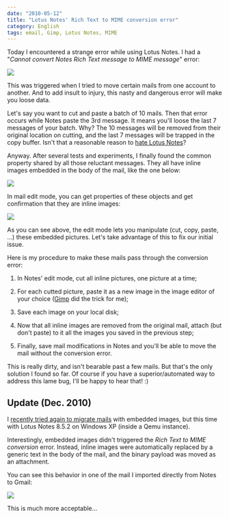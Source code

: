 ```yaml
---
date: "2010-05-12"
title: "Lotus Notes' Rich Text to MIME conversion error"
category: English
tags: email, Gimp, Lotus Notes, MIME
---
```


Today I encountered a strange error while using Lotus Notes. I had a "_Cannot convert Notes Rich Text message to MIME message_" error:

![](/uploads/2010/notes-rich-text-to-mime-conversion-error.png)

This was triggered when I tried to move certain mails from one account to another. And to add insult to injury, this nasty and dangerous error will make you loose data.

Let's say you want to cut and paste a batch of 10 mails. Then that error occurs while Notes paste the 3rd message. It means you'll loose the last 7 messages of your batch. Why? The 10 messages will be removed from their original location on cutting, and the last 7 messages will be trapped in the copy buffer. Isn't that a reasonable reason to [hate Lotus Notes](https://www.codinghorror.com/blog/2006/02/lotus-notes-survival-of-the-unfittest.html)?

Anyway. After several tests and experiments, I finally found the common property shared by all those reluctant messages. They all have inline images embedded in the body of the mail, like the one below:

![](/uploads/2010/inline-images-in-lotus-notes-mail.png)

In mail edit mode, you can get properties of these objects and get confirmation that they are inline images:

![](/uploads/2010/lotus-notes-inline-picture-properties.png)

As you can see above, the edit mode lets you manipulate (cut, copy, paste, ...) these embedded pictures. Let's take advantage of this to fix our initial issue.

Here is my procedure to make these mails pass through the conversion error:

  1. In Notes' edit mode, cut all inline pictures, one picture at a time;

  2. For each cutted picture, paste it as a new image in the image editor of your choice ([Gimp](https://www.gimp.org) did the trick for me);

  3. Save each image on your local disk;

  4. Now that all inline images are removed from the original mail, attach (but don't paste) to it all the images you saved in the previous step;

  5. Finally, save mail modifications in Notes and you'll be able to move the mail without the conversion error.

This is really dirty, and isn't bearable past a few mails. But that's the only solution I found so far. Of course if you have a superior/automated way to address this lame bug, I'll be happy to hear that! :)

## Update (Dec. 2010)

I [recently tried again to migrate mails](https://kevin.deldycke.com/2010/09/ultimate-guide-lotus-notes-mail-migration/comment-page-1/#comment-7507) with embedded images, but this time with Lotus Notes 8.5.2 on Windows XP (inside a Qemu instance).

Interestingly, embedded images didn't triggered the _Rich Text to MIME conversion_ error. Instead, inline images were automatically replaced by a generic text in the body of the mail, and the binary payload was moved as an attachment.

You can see this behavior in one of the mail I imported directly from Notes to Gmail:

![](/uploads/2010/lotus-notes-imported-mail-in-gmail.png)

This is much more acceptable...
